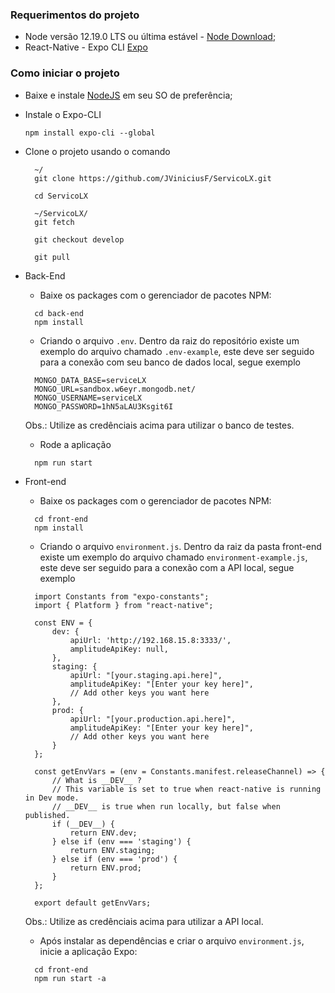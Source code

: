 
### Requerimentos do projeto

- Node versão 12.19.0 LTS ou última estável - [Node Download](https://nodejs.org/en/);
- React-Native - Expo CLI [Expo](https://expo.io/learn)

### Como iniciar o projeto

- Baixe e instale [NodeJS](https://nodejs.org/en/) em seu SO de preferência;
- Instale o Expo-CLI
    ```
    npm install expo-cli --global
    ```

- Clone o projeto usando o comando 
  
  ```
    ~/
    git clone https://github.com/JViniciusF/ServicoLX.git

    cd ServicoLX

    ~/ServicoLX/
    git fetch

    git checkout develop 

    git pull
  ```

- Back-End

  - Baixe os packages com o gerenciador de pacotes NPM:
  ```
    cd back-end
    npm install
  ``` 

  - Criando o arquivo ``.env``. Dentro da raiz do repositório existe um exemplo do arquivo chamado ``.env-example``, este deve ser seguido para a conexão com seu banco de dados local, segue exemplo 
  ```
    MONGO_DATA_BASE=serviceLX
    MONGO_URL=sandbox.w6eyr.mongodb.net/
    MONGO_USERNAME=serviceLX
    MONGO_PASSWORD=1hN5aLAU3Ksgit6I
  ```
    Obs.: Utilize as credênciais acima para utilizar o banco de testes.

    - Rode a aplicação
    ```
      npm run start    
    ```
- Front-end

  - Baixe os packages com o gerenciador de pacotes NPM:
  ```
    cd front-end
    npm install
  ``` 

  - Criando o arquivo ``environment.js``. Dentro da raiz da pasta front-end existe um exemplo do arquivo chamado ``environment-example.js``, este deve ser seguido para a conexão com a API local, segue exemplo 
  ```
    import Constants from "expo-constants";
    import { Platform } from "react-native";

    const ENV = {
        dev: {
            apiUrl: 'http://192.168.15.8:3333/',
            amplitudeApiKey: null,
        },
        staging: {
            apiUrl: "[your.staging.api.here]",
            amplitudeApiKey: "[Enter your key here]",
            // Add other keys you want here
        },
        prod: {
            apiUrl: "[your.production.api.here]",
            amplitudeApiKey: "[Enter your key here]",
            // Add other keys you want here
        }
    };

    const getEnvVars = (env = Constants.manifest.releaseChannel) => {
        // What is __DEV__ ?
        // This variable is set to true when react-native is running in Dev mode.
        // __DEV__ is true when run locally, but false when published.
        if (__DEV__) {
            return ENV.dev;
        } else if (env === 'staging') {
            return ENV.staging;
        } else if (env === 'prod') {
            return ENV.prod;
        }
    };
   
    export default getEnvVars;
  ```
    Obs.: Utilize as credênciais acima para utilizar a API local.

  - Após instalar as dependências e criar o arquivo ``environment.js``, inicie a aplicação Expo:
  ```
    cd front-end
    npm run start -a
  ```

